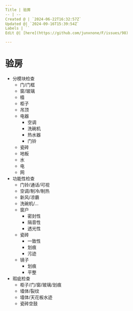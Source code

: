 ```yaml
---
Title | 验房
-- | --
Created @ | `2024-06-22T16:32:57Z`
Updated @| `2024-09-16T15:39:54Z`
Labels | ``
Edit @| [here](https://github.com/junxnone/F/issues/98)

---
```

# 验房
- 分模块检查
  - 门/门框
  - 窗/玻璃
  - 樯
  - 柜子
  - 吊顶
  - 电器
    - 空调
    - 洗碗机
    - 热水器
    - 门铃
  - 瓷砖
  - 地板
  - 水
  - 电
  - 网
- 功能性检查
  - 门铃/通话/可视
  - 空调/制冷/制热
  - 新风/凉霸
  - 洗碗机/...
  - 窗户
    - 密封性
    - 隔音性
    - 透光性
  - 瓷砖
    - 一致性
    - 划痕
    - 污迹
  - 镜子
    - 划痕
    - 平整
- 瑕疵检查
  - 柜子/门/窗/玻璃/划痕
  - 墙体/裂纹
  - 墙体/天花板水迹
  - 瓷砖空鼓

